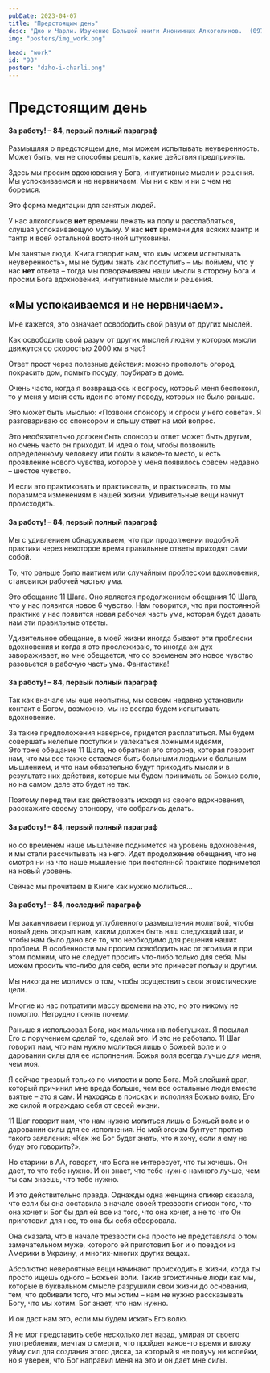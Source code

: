 ```yaml
---
pubDate: 2023-04-07
title: "Предстоящим день"
desc: "Джо и Чарли. Изучение Большой книги Анонимных Алкоголиков.  (097)"
img: "posters/img_work.png"

head: "work"
id: "98"
poster: "dzho-i-charli.png"
---
```


# Предстоящим день

#### За работу! – 84, первый полный параграф

Размышляя о предстоящем дне, мы можем испытывать неуверенность. Может быть, мы не способны решить, какие действия предпринять.

Здесь мы просим вдохновения у Бога, интуитивные мысли и решения. Мы успокаиваемся и не нервничаем. Мы ни с кем и ни с чем не боремся.

Это форма медитации для занятых людей.

У нас алкоголиков **нет** времени лежать на полу и расслабляться, слушая успокаивающую музыку. У нас **нет** времени для всяких мантр и тантр и всей остальной восточной штуковины.

Мы занятые люди. Книга говорит нам, что «мы можем испытывать неуверенность», мы не будим знать как поступить – мы поймем, что у нас **нет** ответа – тогда мы поворачиваем наши мысли в сторону Бога и просим Бога вдохновения, интуитивные мысли и решения.

## «Мы успокаиваемся и не нервничаем».

Мне кажется, это означает освободить свой разум от других мыслей.

Как освободить свой разум от других мыслей людям у которых мысли движутся со скоростью 2000 км в час?

Ответ прост через полезные действия: можно прополоть огород, покрасить дом, помыть посуду, поубирать в доме.

Очень часто, когда я возвращаюсь к вопросу, который меня беспокоил, то у меня у меня есть идеи по этому поводу, которых не было раньше.

Это может быть мыслью: «Позвони спонсору и спроси у него совета». Я разговариваю со спонсором и слышу ответ на мой вопрос.

Это необязательно должен быть спонсор и ответ может быть другим, но очень часто он приходит. И идея о том, чтобы позвонить определенному человеку или пойти в какое-то место, и есть проявление нового чувства, которое у меня появилось совсем недавно – шестое чувство.

И если это практиковать и практиковать, и практиковать, то мы поразимся изменениям в нашей жизни. Удивительные вещи начнут происходить.

#### За работу! – 84, первый полный параграф

Мы с удивлением обнаруживаем, что при продолжении подобной практики через некоторое время правильные ответы приходят сами собой.

То, что раньше было наитием или случайным проблеском вдохновения, становится рабочей частью ума.

Это обещание 11 Шага. Оно является продолжением обещания 10 Шага, что у нас появится новое 6 чувство. Нам говорится, что при постоянной практике у нас появится новая рабочая часть ума, которая будет давать нам эти правильные ответы.

Удивительное обещание, в моей жизни иногда бывают эти проблески вдохновения и когда я это прослеживаю, то иногда аж дух завораживает, но мне обещается, что со временем это новое чувство разовьется в рабочую часть ума. Фантастика!

#### За работу! – 84, первый полный параграф

Так как вначале мы еще неопытны, мы совсем недавно установили контакт с Богом, возможно, мы не всегда будем испытывать вдохновение.

За такие предположения наверное, придется расплатиться. Мы будем совершать нелепые поступки и увлекаться ложными идеями, <br>
Это тоже обещание 11 Шага, но обратная его сторона, которая говорит нам, что мы все также остаемся быть больными людьми с больным мышлением, и что нам обязательно будут приходить мысли и в результате них действия, которые мы будем принимать за Божью волю, но на самом деле это будет не так.

Поэтому перед тем как действовать исходя из своего вдохновения, расскажите своему спонсору, что собрались делать.

#### За работу! – 84, первый полный параграф

но со временем наше мышление поднимется на уровень вдохновения, и мы стали рассчитывать на него.
Идет продолжение обещания, что не смотря ни на что наше мышление при постоянной практике поднимется на новый уровень.

Сейчас мы прочитаем в Книге как нужно молиться…

#### За работу! – 84, последний параграф

Мы заканчиваем период углубленного размышления молитвой, чтобы новый день открыл нам, каким должен быть наш следующий шаг, и чтобы нам было дано все то, что необходимо для решения наших проблем. В особенности мы просим освободить нас от эгоизма и при этом помним, что не следует просить что-либо только для себя. Мы можем просить что-либо для себя, если это принесет пользу и другим.

Мы никогда не молимся о том, чтобы осуществить свои эгоистические цели.

Многие из нас потратили массу времени на это, но это никому не помогло. Нетрудно понять почему.

Раньше я использовал Бога, как мальчика на побегушках. Я посылал Его с поручением сделай то, сделай это. И это не работало. 11 Шаг говорит нам, что нам нужно молиться лишь о Божьей воле и о даровании силы для ее исполнения. Божья воля всегда лучше для меня, чем моя.

Я сейчас трезвый только по милости и воле Бога. Мой злейший враг, который причинил мне вреда больше, чем все остальные люди вместе взятые – это я сам. И находясь в поисках и исполняя Божью волю, Его же силой я ограждаю себя от своей жизни.

11 Шаг говорит нам, что нам нужно молиться лишь о Божьей воле и о даровании силы для ее исполнения. Но мой эгоизм бунтует против такого заявления: «Как же Бог будет знать, что я хочу, если я ему не буду это говорить?».

Но старики в АА, говорят, что Бога не интересует, что ты хочешь. Он дает, то что тебе нужно. И он знает, что тебе нужно намного лучше, чем ты сам знаешь, что тебе нужно.

И это действительно правда. Однажды одна женщина спикер сказала, что если бы она составила в начале своей трезвости список того, что она хочет и Бог бы дал ей все из того, что она хочет, а не то что Он приготовил для нее, то она бы себя обворовала.

Она сказала, что в начале трезвости она просто не представляла о том замечательном муже, которого ей приготовил Бог и о поездки из Америки в Украину, и многих-многих других вещах.

Абсолютно невероятные вещи начинают происходить в жизни, когда ты просто ищешь одного – Божьей воли. Такие эгоистичные люди как мы, которые в буквальном смысле разрушили свои жизни до основания, тем, что добивали того, что мы хотим – нам не нужно рассказывать Богу, что мы хотим. Бог знает, что нам нужно.

И он даст нам это, если мы будем искать Его волю.

Я не мог представить себе несколько лет назад, умирая от своего употребления, мечтая о смерти, что пройдет какое-то время и вложу уйму сил для создания этого диска, за который я не получу ни копейки, но я уверен, что Бог направил меня на это и он дает мне силы.
